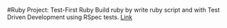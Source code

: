 #Ruby Project: Test-First Ruby
Build ruby by write ruby script and with Test Driven Development using RSpec tests.
[Link](http://www.theodinproject.com/web-development-101/ruby)

